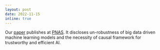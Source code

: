 ```yaml
---
layout: post
date: 2022-11-15
inline: true
---
```


Our [paper](https://arxiv.org/pdf/2402.06059) publishes at [PNAS](https://www.pnas.org/). It discloses un-robustness of big data driven machine learning models and the necessity of causal framework for trustworthy and efficient AI.
